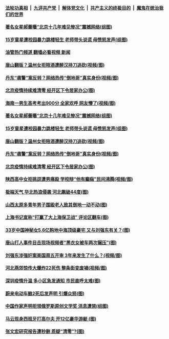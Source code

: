 ####  [法轮功真相](../../../../basic/blob/master/README.md?t=06271702) &nbsp;|&nbsp; [九评共产党](../../../../9ping.md/blob/master/README.md?t=06271702) &nbsp;|&nbsp; [解体党文化](../../../../jtdwh.md/blob/master/README.md?t=06271702)  &nbsp;|&nbsp; [共产主义的终极目的](../../../../gczydzjmd.md/blob/master/README.md?t=06271702) &nbsp;|&nbsp; [魔鬼在统治我们的世界](../../../../mgztzwmdsj.md/blob/master/README.md?t=06271702) 

#### [著名女星郝蕾曝“北京十几年难见惨况”震撼网络(组图)](../pages/p1/1010218.md?t=06271702) 

#### [15岁童星遭校园暴力跳楼轻生 老师带头说谎 母愤怒发声(组图)](../pages/p1/1010228.md?t=06271702) 

#### [油管热门频道 翻墙必看视频 新闻](http://45.76.130.85:81/youtube.html?06271702)


#### [唐山翻版？温州女拒陪酒遭醉汉持刀追砍(视频/图)](../pages/p1/1010183.md?t=06271702) 

#### [丹东“袭警”案反转？网络热传“倒地哥”真实身份(视频/图)](../pages/p1/1010180.md?t=06271702) 

#### [北京疫情持续难清零 经开区下令居家办公(图)](../pages/p1/1010176.md?t=06271702) 

#### [海南一男生高考考出900分 全家欢呼 网友懵了(视频/图)](../pages/p1/1010254.md?t=06271702) 

#### [著名女星郝蕾曝“北京十几年难见惨况”震撼网络(组图)](../pages/p1/1010218.md?t=06271702) 

#### [15岁童星遭校园暴力跳楼轻生 老师带头说谎 母愤怒发声(组图)](../pages/p1/1010228.md?t=06271702) 


#### [唐山翻版？温州女拒陪酒遭醉汉持刀追砍(视频/图)](../pages/p1/1010183.md?t=06271702) 

#### [丹东“袭警”案反转？网络热传“倒地哥”真实身份(视频/图)](../pages/p1/1010180.md?t=06271702) 

#### [北京疫情持续难清零 经开区下令居家办公(图)](../pages/p1/1010176.md?t=06271702) 

#### [陕西高中女拒挑逗遭男痛殴 学校辩“他有癫痫”民间沸腾(视频/图)](../pages/p1/1010158.md?t=06271702) 

#### [极端天气 华北热浪侵袭 河北飙破44度(图)](../pages/p1/1010147.md?t=06271702) 

#### [山西太原多青年男子围殴老人致其倒地一动不动(图)](../pages/p1/1010137.md?t=06271702) 

#### [上海书记宣称“打赢了大上海保卫战” 评论区翻车(图)](../pages/p1/1010131.md?t=06271702) 

#### [33岁中国神秘女5.6亿购地中海顶级豪宅 又与刘强东有关？(图)](../pages/p1/1010090.md?t=06271702) 

#### [唐山打人事件目击现场视频者“黑衣女被车两次辗压”(图)](../pages/p1/1010087.md?t=06271702) 

#### [刘强东涉强奸案美国周五开审 3年来发生了什么？(视频/图)](../pages/p1/1010089.md?t=06271702) 

#### [河北燕郊惊传大爆炸22死伤 整条街变废墟(视频/图)](../pages/p1/1010072.md?t=06271702) 

#### [深圳疫情升温 多小区急发通知 市民直呼太难(图)](../pages/p1/1010046.md?t=06271702) 

#### [蔚来电动车酿2死后发声明 引爆众怒(图)](../pages/p1/1010059.md?t=06271702) 

#### [中国作家声明拒领俄罗斯原创文学奖 消息遭禁(组图)](../pages/p1/1010054.md?t=06271702) 

#### [马云现身西班牙打高尔夫&nbsp;开12亿豪华游艇&nbsp;(图)](../pages/p1/1010051.md?t=06271702) 

#### [张文宏研究报告遭秒删 质疑“清零”?(图)](../pages/p1/1009988.md?t=06271702) 

<img src='http://gfw-breaker.win/goodnews/indexes/p1.md' width='0px' height='0px'/>
